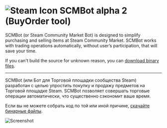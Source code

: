 ﻿![Steam Icon](http://scmbot.ru/img/steam-icon.png) SCMBot alpha 2 (BuyOrder tool)
======

SCMBot (or Steam Community Market Bot) is designed to simplify purchasing and selling items at Steam Community Market. SCMBot works with trading operations automatically, without user’s participation, that will save your time.

If you can't build the source for unknown reason, you can [download binary files](https://www.dropbox.com/sh/d2wjui7qyrzva4l/AACtSsn9svBqpH8otDnU5QNja).

***

SCMBot (или Бот для Торговой площадки сообщества Steam) разработан с целью упростить покупку и продажу предметов на Торговой площадке Steam. SCMBot позволяет совершать торговые операции автоматически, что существенно сэкономит ваше время.

Если вы не можете собрать код по той или иной причине, [скачайте бинарные файлы](https://www.dropbox.com/sh/d2wjui7qyrzva4l/AACtSsn9svBqpH8otDnU5QNja).

![Screenshot](http://images.illuzor.com/uploads/boscr.png)
